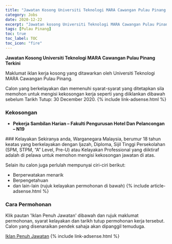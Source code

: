 ```yaml
---
title: "Jawatan Kosong Universiti Teknologi MARA Cawangan Pulau Pinang Terkini" 
category: Jobs 
date: 2020-12-22 
excerpt: "Jawatan kosong Universiti Teknologi MARA Cawangan Pulau Pinang terkini untuk kekosongan Pekerja Sambilan Harian – Fakulti Pengurusan Hotel Dan Pelancongan – N19" 
tags: [Pulau Pinang] 
toc: true 
toc_label: TOC 
toc_icon: "fire" 
--- 
```


**Jawatan Kosong Universiti Teknologi MARA Cawangan Pulau Pinang Terkini**

Maklumat iklan kerja kosong yang ditawarkan oleh Universiti Teknologi MARA Cawangan Pulau Pinang. 

Calon yang berkelayakan dan memenuhi syarat-syarat yang ditetapkan sila memohon untuk mengisi kekosongan kerja seperti yang diiklankan dibawah sebelum Tarikh Tutup: 30 December 2020. 
{% include link-adsense.html %} 
### Kekosongan 
<ul>
<li>
<p><strong>Pekerja Sambilan Harian &#8211; Fakulti Pengurusan Hotel Dan Pelancongan &#8211; N19</strong></p>
</li>
</ul> 
### Kelayakan 
Sekiranya anda, Warganegara Malaysia, berumur 18 tahun keatas yang berkelayakan dengan Ijazah, Diploma, Sijil Tinggi Persekolahan (SPM, STPM, “A” Level, Pre-U) atau Kelayakan Professional yang diiktiraf adalah di pelawa untuk memohon mengisi kekosongan jawatan di atas.

Selain itu calon juga perlulah mempunyai ciri-ciri berikut:
- Berperwatakan menarik
- Berpengetahuan
- dan lain-lain (rujuk kelayakan permohonan di bawah) 
{% include article-adsense.html %} 
### Cara Permohonan 
Klik pautan 'Iklan Penuh Jawatan' dibawah dan rujuk maklumat permohonan, syarat kelayakan dan tarikh tutup permohonan kerja tersebut.
Calon yang disenaraikan pendek sahaja akan dipanggil temuduga.

<a href="https://penang.uitm.edu.my/index.php/component/content/article/38-hebahan-pelajar/411-pentadbiran-iklan-jawatan-kosong-akademik-3?Itemid=101" class="btn btn--info" target="_blank" rel="nofollow noopenner">Iklan Penuh Jawatan</a> 
{% include link-adsense.html %} 